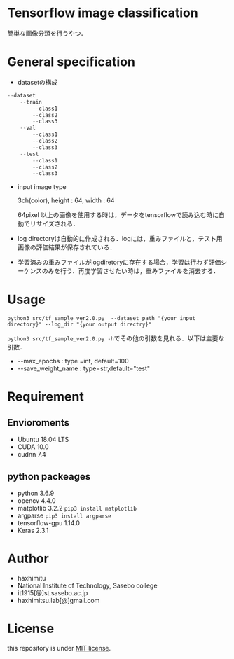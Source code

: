 
# Tensorflow image classification 
簡単な画像分類を行うやつ．

# General specification
* datasetの構成
```python
--dataset
    --train
        --class1
        --class2
        --class3
    --val
        --class1
        --class2
        --class3
    --test
        --class1
        --class2
        --class3
```
* input image type

  3ch(color), height : 64, width : 64

  64pixel 以上の画像を使用する時は，データをtensorflowで読み込む時に自動でリサイズされる．

* log directoryは自動的に作成される．logには，重みファイルと，テスト用画像の評価結果が保存されている．
* 学習済みの重みファイルがlogdiretoryに存在する場合，学習は行わず評価シーケンスのみを行う．再度学習させたい時は，重みファイルを消去する．
  

# Usage
```python3
python3 src/tf_sample_ver2.0.py  --dataset_path "{your input directory}" --log_dir "{your output directry}"
```
```python3 src/tf_sample_ver2.0.py -h```でその他の引数を見れる．以下は主要な引数．
* --max_epochs : type =int, default=100
* --save_weight_name : type=str,default="test"

# Requirement
## Envioroments
* Ubuntu 18.04 LTS
* CUDA 10.0
* cudnn 7.4
## python packeages
* python 3.6.9
* opencv 4.4.0
* matplotlib 3.2.2
``pip3 install matplotlib``
* argparse 
``pip3 install argparse``
* tensorflow-gpu 1.14.0
* Keras 2.3.1

# Author
* haxhimitu
* National Institute of Technology, Sasebo college
* it1915[@]st.sasebo.ac.jp
* haxhimitsu.lab[@]gmail.com

# License
this repository is under [MIT license](https://en.wikipedia.org/wiki/MIT_License).